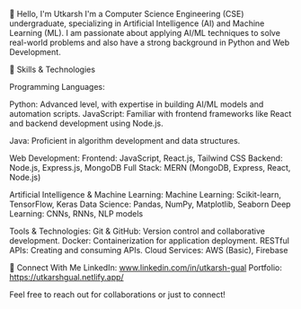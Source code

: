 👋 Hello, I'm Utkarsh
I'm a Computer Science Engineering (CSE) undergraduate, specializing in Artificial Intelligence (AI) and Machine Learning (ML). I am passionate about applying AI/ML techniques to solve real-world problems and also have a strong background in Python and Web Development.

🚀 Skills & Technologies  

Programming Languages:  

Python: Advanced level, with expertise in building AI/ML models and automation scripts.
JavaScript: Familiar with frontend frameworks like React and backend development using Node.js.  

Java: Proficient in algorithm development and data structures.  

Web Development:
Frontend: JavaScript, React.js, Tailwind CSS
Backend: Node.js, Express.js, MongoDB
Full Stack: MERN (MongoDB, Express, React, Node.js)  


Artificial Intelligence & Machine Learning:
Machine Learning: Scikit-learn, TensorFlow, Keras
Data Science: Pandas, NumPy, Matplotlib, Seaborn
Deep Learning: CNNs, RNNs, NLP models  

Tools & Technologies:
Git & GitHub: Version control and collaborative development.
Docker: Containerization for application deployment.
RESTful APIs: Creating and consuming APIs.
Cloud Services: AWS (Basic), Firebase


🤝 Connect With Me
LinkedIn: www.linkedin.com/in/utkarsh-gual
Portfolio: https://utkarshgual.netlify.app/

Feel free to reach out for collaborations or just to connect!
